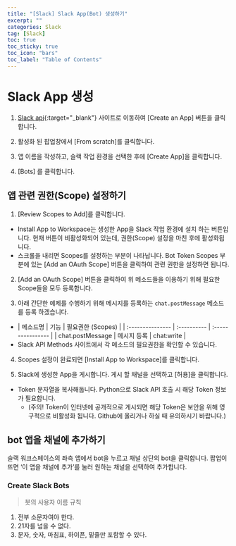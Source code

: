 ```yaml
---
title: "[Slack] Slack App(Bot) 생성하기"
excerpt: ""
categories: Slack
tag: [Slack]
toc: true
toc_sticky: true
toc_icon: "bars"
toc_label: "Table of Contents"
---
```


# Slack App 생성
1. [Slack api](https://api.slack.com/apps){:target="_blank"} 사이트로 이동하여 [Create an App] 버튼을 클릭합니다.

2. 활성화 된 팝업창에서 [From scratch]를 클릭합니다.

3. 앱 이름을 작성하고, 슬랙 작업 환경을 선택한 후에 [Create App]을 클릭합니다.

4. [Bots] 를 클릭합니다.


## 앱 관련 권한(Scope) 설정하기
1. [Review Scopes to Add]를 클릭합니다.
- Install App to Workspace는 생성한 App을 Slack 작업 환경에 설치 하는 버튼입니다. 현재 버튼이 비활성화되어 있는데, 권한(Scope) 설정을 마친 후에 활성화됩니다.
- 스크롤을 내리면 Scopes를 설정하는 부분이 나타납니다. Bot Token Scopes 부분에 있는 [Add an OAuth Scope] 버튼을 클릭하여 관련 권한을 설정하면 됩니다.
2. [Add an OAuth Scope] 버튼을 클릭하여 위 메소드들을 이용하기 위해 필요한 Scope들을 모두 등록합니다. 

3. 아래 간단한 예제를 수행하기 위해 메시지를 등록하는 `chat.postMessage` 메소드를 등록 하겠습니다.
- | 메소드명         | 기능        | 필요권한 (Scopes) |
| :--------------- | :---------- | :---------------- |
| chat.postMessage | 메시지 등록 | chat:write        |
- Slack API Methods 사이트에서 각 메소드의 필요권한을 확인할 수 있습니다.

4. Scopes 설정이 완료되면 [Install App to Workspace]를 클릭합니다.

5. Slack에 생성한 App을 게시합니다. 게시 할 채널을 선택하고 [허용]을 클릭합니다.
- Token 문자열을 복사해둡니다. Python으로 Slack API 호출 시 해당 Token 정보가 필요합니다.
  - (주의! Token이 인터넷에 공개적으로 게시되면 해당 Token은 보안을 위해 영구적으로 비활성화 됩니다. Github에 올리거나 하실 때 유의하시기 바랍니다.)

## bot 앱을 채널에 추가하기

슬랙 워크스페이스의 좌측 앱에서 bot을 누르고 채널 상단의 bot을 클릭합니다. 팝업이 뜨면 ‘이 앱을 채널에 추가’를 눌러 원하는 채널을 선택하여 추가합니다.

### Create Slack Bots
> 봇의 사용자 이름 규칙
1. 전부 소문자여야 한다.
2. 21자를 넘을 수 없다.
3. 문자, 숫자, 마침표, 하이픈, 밑줄만 포함할 수 있다.